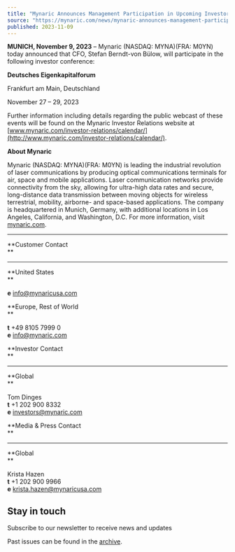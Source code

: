 ```yaml
---
title: "Mynaric Announces Management Participation in Upcoming Investor Conference"
source: "https://mynaric.com/news/mynaric-announces-management-participation-in-upcoming-investor-conference-2/"
published: 2023-11-09
---
```

**MUNICH, November 9, 2023** – Mynaric (NASDAQ: MYNA)(FRA: M0YN) today announced that CFO, Stefan Berndt-von Bülow, will participate in the following investor conference:

**Deutsches Eigenkapitalforum**

Frankfurt am Main, Deutschland

November 27 – 29, 2023

Further information including details regarding the public webcast of these events will be found on the Mynaric Investor Relations website at [www.mynaric.com/investor-relations/calendar/](http://www.mynaric.com/investor-relations/calendar/).

**About Mynaric**

Mynaric (NASDAQ: MYNA)(FRA: M0YN) is leading the industrial revolution of laser communications by producing optical communications terminals for air, space and mobile applications. Laser communication networks provide connectivity from the sky, allowing for ultra-high data rates and secure, long-distance data transmission between moving objects for wireless terrestrial, mobility, airborne- and space-based applications. The company is headquartered in Munich, Germany, with additional locations in Los Angeles, California, and Washington, D.C. For more information, visit [mynaric.com](https://mynaric.com/).

---

**Customer Contact  
**

---

**United States  
**

**e** [info@mynaricusa.com](https://mynaric.com/news/mynaric-announces-management-participation-in-upcoming-investor-conference-2/)

**Europe, Rest of World  
**

**t** +49 8105 7999 0  
**e** [info@mynaric.com](https://mynaric.com/news/mynaric-announces-management-participation-in-upcoming-investor-conference-2/)

**Investor Contact  
**

---

**Global  
**

Tom Dinges  
**t** +1 202 900 8332  
**e** [investors@mynaric.com](https://mynaric.com/news/mynaric-announces-management-participation-in-upcoming-investor-conference-2/)

**Media & Press Contact  
**

---

**Global  
**

Krista Hazen  
**t** +1 202 900 9966  
**e** [krista.hazen@mynaricusa.com](https://mynaric.com/news/mynaric-announces-management-participation-in-upcoming-investor-conference-2/)

## Stay in touch

Subscribe to our newsletter to receive news and updates

Past issues can be found in the [archive](https://us17.campaign-archive.com/home/?u=7b919ac48d490499a79acff9f&id=aaebe0d6df).
